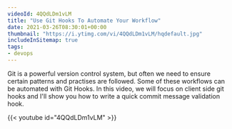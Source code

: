 ```yaml
---
videoId: 4QQdLDm1vLM
title: "Use Git Hooks To Automate Your Workflow"
date: 2021-03-26T08:30:01+00:00
thumbnail: "https://i.ytimg.com/vi/4QQdLDm1vLM/hqdefault.jpg"
includeInSitemap: true
tags:
- devops
---
```


Git is a powerful version control system, but often we need to ensure certain patterns and practises are followed. Some of these workflows can be automated with Git Hooks. In this video, we will focus on client side git hooks and I'll show you how to write a quick commit message validation hook.

<!--more-->

{{< youtube id="4QQdLDm1vLM" >}}

